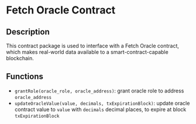 # Fetch Oracle Contract

## Description

This contract package is used to interface with a Fetch Oracle contract, which makes real-world data available to a smart-contract-capable blockchain.

## Functions

- `grantRole(oracle_role, oracle_address)`: grant oracle role to address `oracle_address`
- `updateOracleValue(value, decimals, txExpirationBlock)`: update oracle contract value to `value` with `decimals` decimal places, to expire at block `txExpirationBlock`
